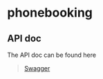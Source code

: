 # phonebooking

## API doc
The API doc can be found here
> [Swagger](http://localhost:9191/swagger-ui/index.html)